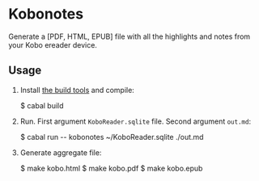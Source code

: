 # Kobonotes

Generate a [PDF, HTML, EPUB] file with all the highlights and notes from your
Kobo ereader device.


## Usage

1. Install [the build tools](https://www.haskell.org/ghcup/) and compile:

    $ cabal build


2. Run. First argument `KoboReader.sqlite` file. Second  argument `out.md`:

    $ cabal run -- kobonotes ~/KoboReader.sqlite ./out.md


3. Generate aggregate file:

    $ make kobo.html
    $ make kobo.pdf
    $ make kobo.epub
